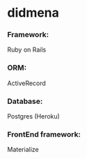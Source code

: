 # didmena

### Framework: 
Ruby on Rails
### ORM: 
ActiveRecord
### Database: 
Postgres (Heroku)
### FrontEnd framework: 
Materialize
